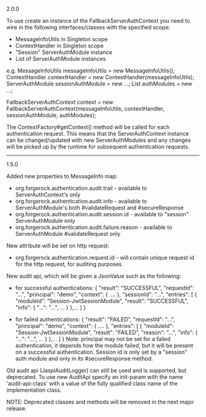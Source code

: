 2.0.0

To use create an instance of the FallbackServerAuthContext you need to wire in the following interfaces/classes with
the specified scope:
* MessageInfoUtils in Singleton scope
* ContextHandler in Singleton scope
* "Session" ServerAuthModule instance
* List of ServerAuthModule instances 

e.g.
MessageInfoUtils messageInfoUtils = new MessageInfoUtils();
ContextHandler contextHandler = new ContextHandler(messageInfoUtils);
ServerAuthModule sessionAuthModule = new ...;
List<ServerAuthModule> authModules = new ...;

FallbackServerAuthContext context = new FallbackServerAuthContext(messageInfoUtils, contextHandler, sessionAuthModule, authModules);



The ContextFactory#getContext() method will be called for each authentication request. This means that the 
ServerAuthContext instance can be changed/updated with new ServerAuthModules and any changes will be picked up by the 
runtime for subsequent authentication requests.





-----------------------------------------

1.5.0

Added new properties to MessageInfo map:
* org.forgerock.authentication.audit.trail - available to ServerAuthContext's only
* org.forgerock.authentication.audit.info - available to ServerAuthModule's both #validateRequest and #secureResponse
* org.forgerock.authentication.audit.session.id - available to "session" ServerAuthModule only
* org.forgerock.authentication.audit.failure.reason - available to ServerAuthModule #validateRequest only


New attribute will be set on http request:
* org.forgerock.authentication.request.id - will contain unique request id for the http request, for auditing purposes


New audit api, which will be given a JsonValue such as the following:
* for successful authentications:
 {
   "result": "SUCCESSFUL",
   "requestId": "...",
   "principal": "demo",
   "context": {
       ....
   },
   "sessionId": "...",
   "entries": [
     {
       "moduleId": "Session-JwtSessionModule",
       "result": "SUCCESSFUL",
       "info": {
         "...": "...",
         ...
       }
     },...
   ]
 }
 
* for failed authentications:
 {
    "result": "FAILED",
    "requestId": "...",
    "principal": "demo",
    "context": {
        ....
    },
    "entries": [
      {
        "moduleId": "Session-JwtSessionModule",
        "result": "FAILED",
        "reason": "...",
        "info": {
          "...": "...",
          ...
        }
      },...
    ]
  }
Note: principal may not be set for a failed authentication, it depends how the module failed, but it will be present on
  a successful authentication. Session id is only set by a "session" auth module and only in its #secureResponse method.
  
  
Old audit api (JaspiAuditLogger) can still be used and is supported, but deprecated. To use new AuditApi specify an 
init-param with the name 'audit-api-class' with a value of the fully qualified class name of the implementation class.


NOTE: Deprecated classes and methods will be removed in the next major release.